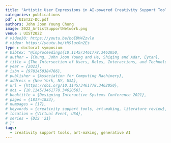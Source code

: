 ```yaml
---
title: "Artistic User Expressions in AI-powered Creativity Support Tools"
categories: publications
pdf : UIST22-DC.pdf
authors: John Joon Young Chung
image: 2022_ArtistSupportNetwork.png
venue : UIST2022
# video30: https://youtu.be/boEDM4Zzvlo
# video: https://youtu.be/tM9luc0n2Es
type : doctoral symposium
# bibtex: "@inproceedings{10.1145/3461778.3462050,
# author = {Chung, John Joon Young and He, Shiqing and Adar, Eytan},
# title = {The Intersection of Users, Roles, Interactions, and Technologies in Creativity Support Tools},
# year = {2021},
# isbn = {9781450384766},
# publisher = {Association for Computing Machinery},
# address = {New York, NY, USA},
# url = {https://doi.org/10.1145/3461778.3462050},
# doi = {10.1145/3461778.3462050},
# booktitle = {Designing Interactive Systems Conference 2021},
# pages = {1817–1833},
# numpages = {17},
# keywords = {creativity support tools, art-making, literature review},
# location = {Virtual Event, USA},
# series = {DIS '21}
# }"
tags:
  - creativity support tools, art-making, generative AI
---
```

